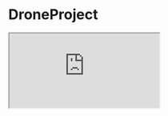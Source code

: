 # DroneProject
<iframe src="https://docs.google.com/document/d/e/2PACX-1vTQKNznOYV1SWpxSoCbYVN_cYAPDlajSSFaYRyRL_nvoyeXBbYYOIhz8jHEWXD3saCDSElx2H_sKjzG/pub?embedded=true"></iframe>
